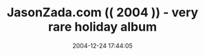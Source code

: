 ---
date: 2004-12-24 17:44:05
link:
  source: delicious
  source_url: https://del.icio.us/roytang
  text: JasonZada.com (( 2004 )) - very rare holiday album
  url: http://www.jasonzada.com/previous/003475.php
slug: jasonzada-com-2004-very-rare-holiday-album
source: delicious
tags:
- music
- xmas
- broken-link
title: JasonZada.com (( 2004 )) - very rare holiday album
---